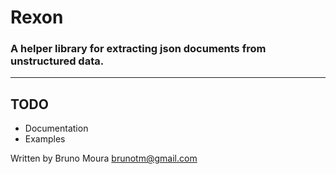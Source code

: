Rexon
====

### A helper library for extracting json documents from unstructured data.
-----------------------------------------------------------
## TODO

* Documentation
* Examples

Written by Bruno Moura <brunotm@gmail.com>